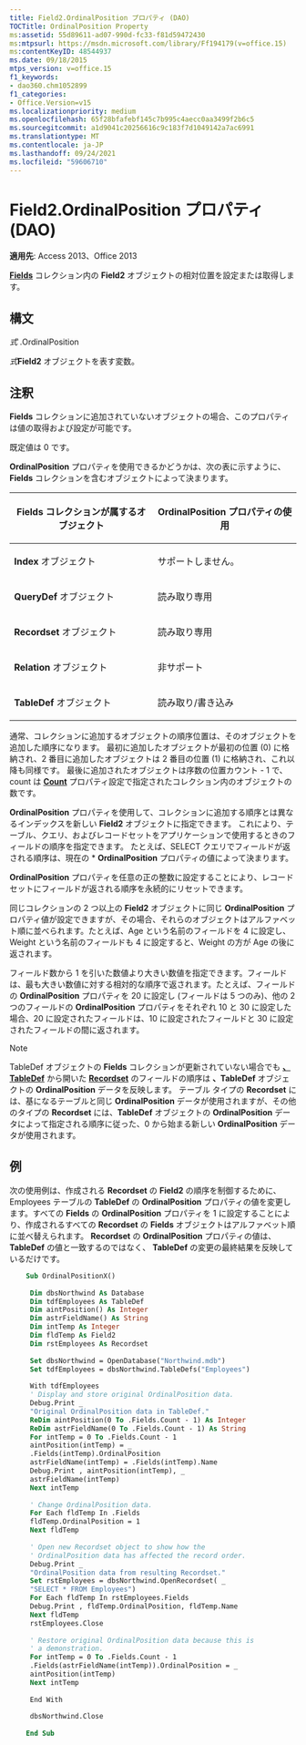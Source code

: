 ```yaml
---
title: Field2.OrdinalPosition プロパティ (DAO)
TOCTitle: OrdinalPosition Property
ms:assetid: 55d89611-ad07-990d-fc33-f81d59472430
ms:mtpsurl: https://msdn.microsoft.com/library/Ff194179(v=office.15)
ms:contentKeyID: 48544937
ms.date: 09/18/2015
mtps_version: v=office.15
f1_keywords:
- dao360.chm1052899
f1_categories:
- Office.Version=v15
ms.localizationpriority: medium
ms.openlocfilehash: 65f28bfafebf145c7b995c4aecc0aa3499f2b6c5
ms.sourcegitcommit: a1d9041c20256616c9c183f7d1049142a7ac6991
ms.translationtype: MT
ms.contentlocale: ja-JP
ms.lasthandoff: 09/24/2021
ms.locfileid: "59606710"
---
```

# <a name="field2ordinalposition-property-dao"></a>Field2.OrdinalPosition プロパティ (DAO)


**適用先**: Access 2013、Office 2013


[**Fields**](fields-collection-dao.md) コレクション内の **Field2** オブジェクトの相対位置を設定または取得します。

## <a name="syntax"></a>構文

*式* .OrdinalPosition

*式***Field2** オブジェクトを表す変数。

## <a name="remarks"></a>注釈

**Fields** コレクションに追加されていないオブジェクトの場合、このプロパティは値の取得および設定が可能です。

既定値は 0 です。

**OrdinalPosition** プロパティを使用できるかどうかは、次の表に示すように、**Fields** コレクションを含むオブジェクトによって決まります。

<table>
<colgroup>
<col style="width: 50%" />
<col style="width: 50%" />
</colgroup>
<thead>
<tr class="header">
<th><p>Fields コレクションが属するオブジェクト</p></th>
<th><p>OrdinalPosition プロパティの使用</p></th>
</tr>
</thead>
<tbody>
<tr class="odd">
<td><p><strong>Index</strong> オブジェクト</p></td>
<td><p>サポートしません。</p></td>
</tr>
<tr class="even">
<td><p><strong>QueryDef</strong> オブジェクト</p></td>
<td><p>読み取り専用</p></td>
</tr>
<tr class="odd">
<td><p><strong>Recordset</strong> オブジェクト</p></td>
<td><p>読み取り専用</p></td>
</tr>
<tr class="even">
<td><p><strong>Relation</strong> オブジェクト</p></td>
<td><p>非サポート</p></td>
</tr>
<tr class="odd">
<td><p><strong>TableDef</strong> オブジェクト</p></td>
<td><p>読み取り/書き込み</p></td>
</tr>
</tbody>
</table>


通常、コレクションに追加するオブジェクトの順序位置は、そのオブジェクトを追加した順序になります。 最初に追加したオブジェクトが最初の位置 (0) に格納され、2 番目に追加したオブジェクトは 2 番目の位置 (1) に格納され、これ以降も同様です。 最後に追加されたオブジェクトは序数の位置カウント - 1 で、count は **[Count](containers-count-property-dao.md)** プロパティ設定で指定されたコレクション内のオブジェクトの数です。

**OrdinalPosition** プロパティを使用して、コレクションに追加する順序とは異なるインデックスを新しい **Field2** オブジェクトに指定できます。 これにより、テーブル、クエリ、およびレコードセットをアプリケーションで使用するときのフィールドの順序を指定できます。 たとえば、SELECT クエリでフィールドが返される順序は、現在の \* **OrdinalPosition** プロパティの値によって決まります。

**OrdinalPosition** プロパティを任意の正の整数に設定することにより、レコードセットにフィールドが返される順序を永続的にリセットできます。

同じコレクションの 2 つ以上の **Field2** オブジェクトに同じ **OrdinalPosition** プロパティ値が設定できますが、その場合、それらのオブジェクトはアルファベット順に並べられます。たとえば、Age という名前のフィールドを 4 に設定し、Weight という名前のフィールドも 4 に設定すると、Weight の方が Age の後に返されます。

フィールド数から 1 を引いた数値より大きい数値を指定できます。フィールドは、最も大きい数値に対する相対的な順序で返されます。たとえば、フィールドの **OrdinalPosition** プロパティを 20 に設定し (フィールドは 5 つのみ)、他の 2 つのフィールドの **OrdinalPosition** プロパティをそれぞれ 10 と 30 に設定した場合、20 に設定されたフィールドは、10 に設定されたフィールドと 30 に設定されたフィールドの間に返されます。


> [!NOTE]
> TableDef オブジェクトの **Fields** コレクションが更新されていない場合でも **[、TableDef](tabledef-object-dao.md)** から開いた **[Recordset](recordset-object-dao.md)** のフィールドの順序は **、TableDef** オブジェクトの **OrdinalPosition** データを反映します。  テーブル タイプの **Recordset** には、基になるテーブルと同じ **OrdinalPosition** データが使用されますが、その他のタイプの **Recordset** には、**TableDef** オブジェクトの **OrdinalPosition** データによって指定される順序に従った、0 から始まる新しい **OrdinalPosition** データが使用されます。



## <a name="example"></a>例

次の使用例は、作成される **Recordset** の **Field2** の順序を制御するために、Employees テーブルの **TableDef** の **OrdinalPosition** プロパティの値を変更します。すべての **Fields** の **OrdinalPosition** プロパティを 1 に設定することにより、作成されるすべての **Recordset** の **Fields** オブジェクトはアルファベット順に並べ替えられます。 **Recordset** の **OrdinalPosition** プロパティの値は、 **TableDef** の値と一致するのではなく、 **TableDef** の変更の最終結果を反映しているだけです。

```vb
    Sub OrdinalPositionX() 
     
     Dim dbsNorthwind As Database 
     Dim tdfEmployees As TableDef 
     Dim aintPosition() As Integer 
     Dim astrFieldName() As String 
     Dim intTemp As Integer 
     Dim fldTemp As Field2 
     Dim rstEmployees As Recordset 
     
     Set dbsNorthwind = OpenDatabase("Northwind.mdb") 
     Set tdfEmployees = dbsNorthwind.TableDefs("Employees") 
     
     With tdfEmployees 
     ' Display and store original OrdinalPosition data. 
     Debug.Print _ 
     "Original OrdinalPosition data in TableDef." 
     ReDim aintPosition(0 To .Fields.Count - 1) As Integer 
     ReDim astrFieldName(0 To .Fields.Count - 1) As String 
     For intTemp = 0 To .Fields.Count - 1 
     aintPosition(intTemp) = _ 
     .Fields(intTemp).OrdinalPosition 
     astrFieldName(intTemp) = .Fields(intTemp).Name 
     Debug.Print , aintPosition(intTemp), _ 
     astrFieldName(intTemp) 
     Next intTemp 
     
     ' Change OrdinalPosition data. 
     For Each fldTemp In .Fields 
     fldTemp.OrdinalPosition = 1 
     Next fldTemp 
     
     ' Open new Recordset object to show how the 
     ' OrdinalPosition data has affected the record order. 
     Debug.Print _ 
     "OrdinalPosition data from resulting Recordset." 
     Set rstEmployees = dbsNorthwind.OpenRecordset( _ 
     "SELECT * FROM Employees") 
     For Each fldTemp In rstEmployees.Fields 
     Debug.Print , fldTemp.OrdinalPosition, fldTemp.Name 
     Next fldTemp 
     rstEmployees.Close 
     
     ' Restore original OrdinalPosition data because this is 
     ' a demonstration. 
     For intTemp = 0 To .Fields.Count - 1 
     .Fields(astrFieldName(intTemp)).OrdinalPosition = _ 
     aintPosition(intTemp) 
     Next intTemp 
     
     End With 
     
     dbsNorthwind.Close 
     
    End Sub
```
